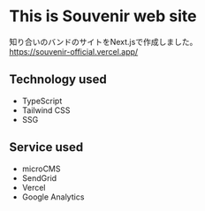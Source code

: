 # This is Souvenir web site
知り合いのバンドのサイトをNext.jsで作成しました。  
https://souvenir-official.vercel.app/

## Technology used
- TypeScript
- Tailwind CSS
- SSG

## Service used
- microCMS
- SendGrid
- Vercel
- Google Analytics